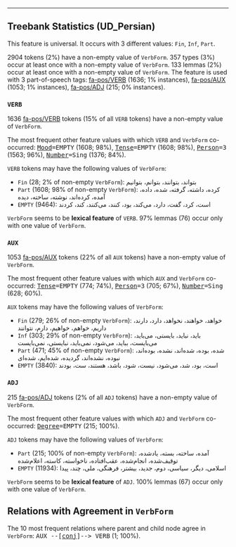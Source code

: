 

--------------------------------------------------------------------------------

## Treebank Statistics (UD_Persian)

This feature is universal.
It occurs with 3 different values: `Fin`, `Inf`, `Part`.

2904 tokens (2%) have a non-empty value of `VerbForm`.
357 types (3%) occur at least once with a non-empty value of `VerbForm`.
133 lemmas (2%) occur at least once with a non-empty value of `VerbForm`.
The feature is used with 3 part-of-speech tags: [fa-pos/VERB]() (1636; 1% instances), [fa-pos/AUX]() (1053; 1% instances), [fa-pos/ADJ]() (215; 0% instances).

### `VERB`

1636 [fa-pos/VERB]() tokens (15% of all `VERB` tokens) have a non-empty value of `VerbForm`.

The most frequent other feature values with which `VERB` and `VerbForm` co-occurred: <tt><a href="Mood.html">Mood</a>=EMPTY</tt> (1608; 98%), <tt><a href="Tense.html">Tense</a>=EMPTY</tt> (1608; 98%), <tt><a href="Person.html">Person</a>=3</tt> (1563; 96%), <tt><a href="Number.html">Number</a>=Sing</tt> (1376; 84%).

`VERB` tokens may have the following values of `VerbForm`:

* `Fin` (28; 2% of non-empty `VerbForm`): بتواند، بتوانند، بتوانم، بتوانیم
* `Part` (1608; 98% of non-empty `VerbForm`): کرده، داشته، گرفته، شده، داده، آمده، کرده‌اند، نوشته، ساخته، دیده
* `EMPTY` (9464): است، کرد، گفت، دارد، می‌کند، بود، کنند، می‌کنند، کند، کردند

`VerbForm` seems to be **lexical feature** of `VERB`. 97% lemmas (76) occur only with one value of `VerbForm`.

### `AUX`

1053 [fa-pos/AUX]() tokens (22% of all `AUX` tokens) have a non-empty value of `VerbForm`.

The most frequent other feature values with which `AUX` and `VerbForm` co-occurred: <tt><a href="Tense.html">Tense</a>=EMPTY</tt> (774; 74%), <tt><a href="Person.html">Person</a>=3</tt> (705; 67%), <tt><a href="Number.html">Number</a>=Sing</tt> (628; 60%).

`AUX` tokens may have the following values of `VerbForm`:

* `Fin` (279; 26% of non-empty `VerbForm`): خواهد، خواهند، نخواهد، دارد، دارند، داریم، خواهم، خواهیم، دارم، نتوانند
* `Inf` (303; 29% of non-empty `VerbForm`): باید، نباید، بایستی، می‌باید، می‌بایست، بباید، می‌شود، نمی‌باید، نبایستی، نمی‌بایست
* `Part` (471; 45% of non-empty `VerbForm`): شده، بوده، شده‌اند، نشده، بوده‌اند، نبوده، نشده‌اند، گردیده، شده‌ایم، شده‌ای
* `EMPTY` (3840): است، بود، شد، می‌شود، نیست، شود، باشد، هستند، ست، بودند

### `ADJ`

215 [fa-pos/ADJ]() tokens (2% of all `ADJ` tokens) have a non-empty value of `VerbForm`.

The most frequent other feature values with which `ADJ` and `VerbForm` co-occurred: <tt><a href="Degree.html">Degree</a>=EMPTY</tt> (215; 100%).

`ADJ` tokens may have the following values of `VerbForm`:

* `Part` (215; 100% of non-empty `VerbForm`): آمده، ساخته، بسته، یادشده، توقیف‌شده، انجام‌شده، عقب‌افتاده، ناخواسته، کاسته، اعلام‌شده
* `EMPTY` (11934): اسلامی، دیگر، سیاسی، دوم، جدید، بیشتر، فرهنگی، ملی، چند، پیدا

`VerbForm` seems to be **lexical feature** of `ADJ`. 100% lemmas (67) occur only with one value of `VerbForm`.

## Relations with Agreement in `VerbForm`

The 10 most frequent relations where parent and child node agree in `VerbForm`:
<tt>AUX --[<a href="../dep/conj.html">conj</a>]--> VERB</tt> (1; 100%).

